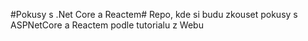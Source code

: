 #Pokusy s .Net Core a Reactem#
Repo, kde si budu zkouset pokusy s ASPNetCore a Reactem podle tutorialu z Webu